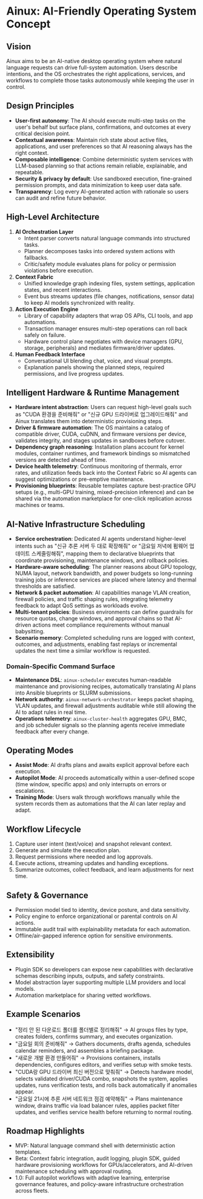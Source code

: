 # Ainux: AI-Friendly Operating System Concept

## Vision
Ainux aims to be an AI-native desktop operating system where natural language
requests can drive full-system automation. Users describe intentions, and the
OS orchestrates the right applications, services, and workflows to complete
those tasks autonomously while keeping the user in control.

## Design Principles
- **User-first autonomy**: The AI should execute multi-step tasks on the
  user's behalf but surface plans, confirmations, and outcomes at every
  critical decision point.
- **Contextual awareness**: Maintain rich state about active files,
  applications, and user preferences so that AI reasoning always has the right
  context.
- **Composable intelligence**: Combine deterministic system services with
  LLM-based planning so that actions remain reliable, explainable, and
  repeatable.
- **Security & privacy by default**: Use sandboxed execution, fine-grained
  permission prompts, and data minimization to keep user data safe.
- **Transparency**: Log every AI-generated action with rationale so users can
  audit and refine future behavior.

## High-Level Architecture
1. **AI Orchestration Layer**
   - Intent parser converts natural language commands into structured tasks.
   - Planner decomposes tasks into ordered system actions with fallbacks.
   - Critic/safety module evaluates plans for policy or permission violations
     before execution.
2. **Context Fabric**
   - Unified knowledge graph indexing files, system settings, application
     states, and recent interactions.
   - Event bus streams updates (file changes, notifications, sensor data) to
     keep AI models synchronized with reality.
3. **Action Execution Engine**
   - Library of capability adapters that wrap OS APIs, CLI tools, and app
     automations.
   - Transaction manager ensures multi-step operations can roll back safely on
     failure.
   - Hardware control plane negotiates with device managers (GPU, storage,
     peripherals) and mediates firmware/driver updates.
4. **Human Feedback Interface**
   - Conversational UI blending chat, voice, and visual prompts.
   - Explanation panels showing the planned steps, required permissions, and
     live progress updates.

## Intelligent Hardware & Runtime Management
- **Hardware intent abstraction**: Users can request high-level goals such as
  "CUDA 환경을 준비해줘" or "신규 GPU 드라이버로 업그레이드해줘" and Ainux
  translates them into deterministic provisioning steps.
- **Driver & firmware automation**: The OS maintains a catalog of compatible
  driver, CUDA, cuDNN, and firmware versions per device, validates integrity,
  and stages updates in sandboxes before cutover.
- **Dependency graph reasoning**: Installation plans account for kernel
  modules, container runtimes, and framework bindings so mismatched versions
  are detected ahead of time.
- **Device health telemetry**: Continuous monitoring of thermals, error rates,
  and utilization feeds back into the Context Fabric so AI agents can suggest
  optimizations or pre-emptive maintenance.
- **Provisioning blueprints**: Reusable templates capture best-practice GPU
  setups (e.g., multi-GPU training, mixed-precision inference) and can be
  shared via the automation marketplace for one-click replication across
  machines or teams.

## AI-Native Infrastructure Scheduling
- **Service orchestration**: Dedicated AI agents understand higher-level intents
  such as "신규 추론 서버 두 대로 확장해줘" or "금요일 저녁에 펌웨어 업데이트
  스케줄링해줘", mapping them to declarative blueprints that coordinate
  provisioning, maintenance windows, and rollback policies.
- **Hardware-aware scheduling**: The planner reasons about GPU topology,
  NUMA layout, network bandwidth, and power budgets so long-running training
  jobs or inference services are placed where latency and thermal thresholds
  are satisfied.
- **Network & packet automation**: AI capabilities manage VLAN creation,
  firewall policies, and traffic shaping rules, integrating telemetry feedback
  to adapt QoS settings as workloads evolve.
- **Multi-tenant policies**: Business environments can define guardrails for
  resource quotas, change windows, and approval chains so that AI-driven
  actions meet compliance requirements without manual babysitting.
- **Scenario memory**: Completed scheduling runs are logged with context,
  outcomes, and adjustments, enabling fast replays or incremental updates the
  next time a similar workflow is requested.

### Domain-Specific Command Surface
- **Maintenance DSL**: `ainux-scheduler` executes human-readable maintenance
  and provisioning recipes, automatically translating AI plans into Ansible
  blueprints or SLURM submissions.
- **Network authority**: `ainux-network-orchestrator` keeps packet shaping,
  VLAN updates, and firewall adjustments auditable while still allowing the AI
  to adapt rules in real time.
- **Operations telemetry**: `ainux-cluster-health` aggregates GPU, BMC, and job
  scheduler signals so the planning agents receive immediate feedback after
  every change.

## Operating Modes
- **Assist Mode**: AI drafts plans and awaits explicit approval before each
  execution.
- **Autopilot Mode**: AI proceeds automatically within a user-defined scope
  (time window, specific apps) and only interrupts on errors or escalations.
- **Training Mode**: Users walk through workflows manually while the system
  records them as automations that the AI can later replay and adapt.

## Workflow Lifecycle
1. Capture user intent (text/voice) and snapshot relevant context.
2. Generate and simulate the execution plan.
3. Request permissions where needed and log approvals.
4. Execute actions, streaming updates and handling exceptions.
5. Summarize outcomes, collect feedback, and learn adjustments for next time.

## Safety & Governance
- Permission model tied to identity, device posture, and data sensitivity.
- Policy engine to enforce organizational or parental controls on AI actions.
- Immutable audit trail with explainability metadata for each automation.
- Offline/air-gapped inference option for sensitive environments.

## Extensibility
- Plugin SDK so developers can expose new capabilities with declarative
  schemas describing inputs, outputs, and safety constraints.
- Model abstraction layer supporting multiple LLM providers and local models.
- Automation marketplace for sharing vetted workflows.

## Example Scenarios
- "정리 안 된 다운로드 폴더를 폴더별로 정리해줘" → AI groups files by type,
  creates folders, confirms summary, and executes organization.
- "금요일 회의 준비해줘" → Gathers documents, drafts agenda, schedules calendar
  reminders, and assembles a briefing package.
- "새로운 개발 환경 만들어줘" → Provisions containers, installs dependencies,
  configures editors, and verifies setup with smoke tests.
- "CUDA랑 GPU 드라이버 최신 버전으로 맞춰줘" → Detects hardware model,
  selects validated driver/CUDA combo, snapshots the system, applies updates,
  runs verification tests, and rolls back automatically if anomalies appear.
- "금요일 21시에 추론 서버 네트워크 점검 예약해줘" → Plans maintenance window,
  drains traffic via load balancer rules, applies packet filter updates, and
  verifies service health before returning to normal routing.

## Roadmap Highlights
- MVP: Natural language command shell with deterministic action templates.
- Beta: Context fabric integration, audit logging, plugin SDK, guided hardware
  provisioning workflows for GPUs/accelerators, and AI-driven maintenance
  scheduling with approval routing.
- 1.0: Full autopilot workflows with adaptive learning, enterprise governance
  features, and policy-aware infrastructure orchestration across fleets.

